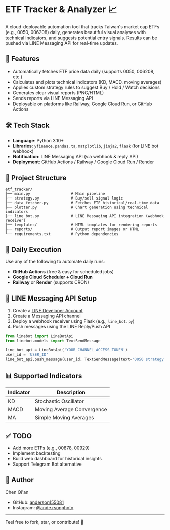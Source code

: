 # ETF Tracker & Analyzer 📈

A cloud-deployable automation tool that tracks Taiwan's market cap ETFs (e.g., 0050, 006208) daily, generates beautiful visual analyses with technical indicators, and suggests potential entry signals. Results can be pushed via LINE Messaging API for real-time updates.

## 🚀 Features

- Automatically fetches ETF price data daily (supports 0050, 006208, etc.)
- Calculates and plots technical indicators (KD, MACD, moving averages)
- Applies custom strategy rules to suggest Buy / Hold / Watch decisions
- Generates clear visual reports (PNG/HTML)
- Sends reports via LINE Messaging API
- Deployable on platforms like Railway, Google Cloud Run, or GitHub Actions

## 🛠 Tech Stack

- **Language**: Python 3.10+
- **Libraries**: `yfinance`, `pandas`, `ta`, `matplotlib`, `jinja2`, `flask` (for LINE bot webhook)
- **Notification**: LINE Messaging API (via webhook & reply API)
- **Deployment**: GitHub Actions / Railway / Google Cloud Run / Render

## 📁 Project Structure

```
etf_tracker/
├── main.py                  # Main pipeline
├── strategy.py              # Buy/sell signal logic
├── data_fetcher.py          # Fetches ETF historical/real-time data
├── plotter.py               # Chart generation using technical indicators
├── line_bot.py              # LINE Messaging API integration (webhook receiver)
├── templates/               # HTML templates for rendering reports
├── reports/                 # Output report images or HTML
└── requirements.txt         # Python dependencies
```

## 🔁 Daily Execution

Use any of the following to automate daily runs:
- **GitHub Actions** (free & easy for scheduled jobs)
- **Google Cloud Scheduler + Cloud Run**
- **Railway** or **Render** (supports CRON)

## 💬 LINE Messaging API Setup

1. Create a [LINE Developer Account](https://developers.line.biz/)
2. Create a Messaging API channel
3. Deploy a webhook receiver using Flask (e.g., `line_bot.py`)
4. Push messages using the LINE Reply/Push API

```python
from linebot import LineBotApi
from linebot.models import TextSendMessage

line_bot_api = LineBotApi('YOUR_CHANNEL_ACCESS_TOKEN')
user_id = 'USER_ID'
line_bot_api.push_message(user_id, TextSendMessage(text='0050 strategy report is ready!'))
```

## 📊 Supported Indicators

| Indicator | Description |
|-----------|-------------|
| KD | Stochastic Oscillator |
| MACD | Moving Average Convergence |
| MA | Simple Moving Averages |

## ✅ TODO

- Add more ETFs (e.g., 00878, 00929)
- Implement backtesting
- Build web dashboard for historical insights
- Support Telegram Bot alternative

## 👤 Author

Chen Qi'an
- GitHub: [anderson155081](https://github.com/anderson155081)
- Instagram: [@ande.rsonphoto](https://instagram.com/ande.rsonphoto)

---

Feel free to fork, star, or contribute! 🌟
